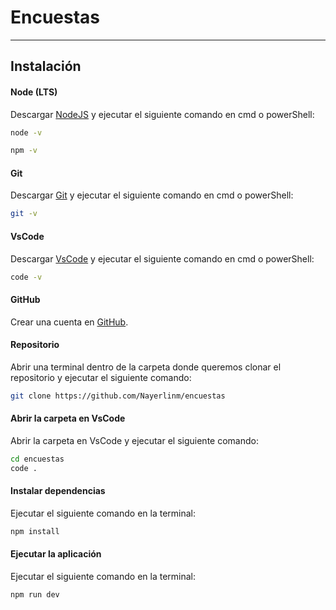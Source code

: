 # Encuestas
---

## Instalación

#### Node (LTS)

Descargar [NodeJS](https://nodejs.org/en) y ejecutar el siguiente comando en cmd o powerShell:

```bash
node -v
```

```bash
npm -v
```

#### Git

Descargar [Git](https://git-scm.com/) y ejecutar el siguiente comando en cmd o powerShell: 

```bash
git -v
```

#### VsCode

Descargar [VsCode](https://code.visualstudio.com/) y ejecutar el siguiente comando en cmd o powerShell:

```bash
code -v
```

#### GitHub

Crear una cuenta en [GitHub](https://github.com/).

#### Repositorio
Abrir una terminal dentro de la carpeta donde queremos clonar el repositorio y ejecutar el siguiente comando:

```bash
git clone https://github.com/Nayerlinm/encuestas
```

#### Abrir la carpeta en VsCode

Abrir la carpeta en VsCode y ejecutar el siguiente comando:

```bash
cd encuestas
code .
```

#### Instalar dependencias

Ejecutar el siguiente comando en la terminal:

```bash
npm install
```

#### Ejecutar la aplicación

Ejecutar el siguiente comando en la terminal:

```bash
npm run dev
```